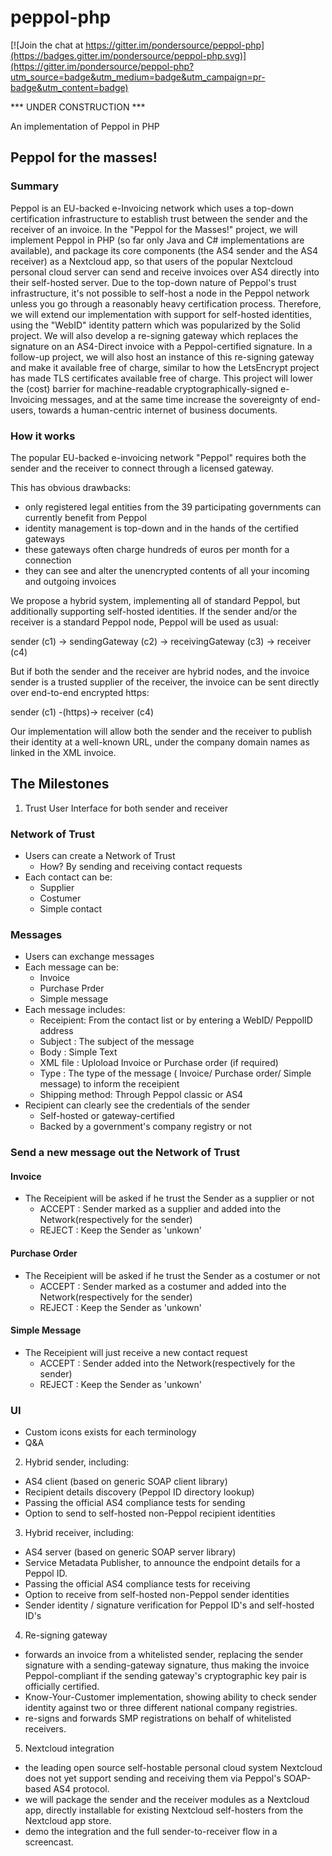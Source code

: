 # peppol-php

[![Join the chat at https://gitter.im/pondersource/peppol-php](https://badges.gitter.im/pondersource/peppol-php.svg)](https://gitter.im/pondersource/peppol-php?utm_source=badge&utm_medium=badge&utm_campaign=pr-badge&utm_content=badge)

*** UNDER CONSTRUCTION ***

An implementation of Peppol in PHP

## Peppol for the masses!

### Summary
Peppol is an EU-backed e-Invoicing network which uses a top-down certification infrastructure to establish trust between the sender and the receiver of an invoice.
In the "Peppol for the Masses!" project, we will implement Peppol in PHP (so far only Java and C# implementations are available), and package its core components (the AS4 sender and the AS4 receiver) as a Nextcloud app, so that users of the popular Nextcloud personal cloud server can send and receive invoices over AS4 directly into their self-hosted server.
Due to the top-down nature of Peppol's trust infrastructure, it's not possible to self-host a node in the Peppol network unless you go through a reasonably heavy certification process. Therefore, we will extend our implementation with support for self-hosted identities, using the "WebID" identity pattern which was popularized by the Solid project. We will also develop a re-signing gateway which replaces the signature on an AS4-Direct invoice with a Peppol-certified signature. In a follow-up project, we will also host an instance of this re-signing gateway and make it available free of charge, similar to how the LetsEncrypt project has made TLS certificates available free of charge.
This project will lower the (cost) barrier for machine-readable cryptographically-signed e-Invoicing messages, and at the same time increase the sovereignty of end-users, towards a human-centric internet of business documents.

### How it works
The popular EU-backed e-invoicing network "Peppol" requires both the sender and the receiver to connect through a licensed gateway.

This has obvious drawbacks:
* only registered legal entities from the 39 participating governments can currently benefit from Peppol
* identity management is top-down and in the hands of the certified gateways
* these gateways often charge hundreds of euros per month for a connection
* they can see and alter the unencrypted contents of all your incoming and outgoing invoices

We propose a hybrid system, implementing all of standard Peppol, but additionally supporting self-hosted identities. If the sender and/or the receiver is a standard Peppol node, Peppol will be used as usual:

sender (c1) -> sendingGateway (c2) -> receivingGateway (c3) -> receiver (c4)

But if both the sender and the receiver are hybrid nodes, and the invoice sender is a trusted supplier of the receiver, the invoice can be sent directly over end-to-end encrypted https:

sender (c1) -(https)-> receiver (c4)

Our implementation will allow both the sender and the receiver to publish their identity at a well-known URL, under the company domain names as linked in the XML invoice.

## The Milestones
1. Trust User Interface for both sender and receiver

  ### Network of Trust
  
  * Users can create a Network of Trust 
    - How?  By sending and receiving contact requests
  * Each contact can be:
    - Supplier
    - Costumer
    - Simple contact 

 ### Messages
 
 * Users can exchange messages
 * Each message can be:
   - Invoice
   - Purchase Prder
   - Simple message
 * Each message includes:
   - Receipient: From the contact list or by entering a WebID/ PeppolID address  
   - Subject   : The subject of the message
   - Body      : Simple Text 
   - XML file  : Uploload Invoice or Purchase order (if required) 
   - Type      : The type of the message ( Invoice/ Purchase order/ Simple message) to inform the receipient 
   - Shipping method: Through Peppol classic or AS4  
 * Recipient can clearly see the credentials of the sender
   - Self-hosted or gateway-certified
   - Backed by a government's company registry or not
 
  ### Send a new message out the Network of Trust 
  
  #### Invoice
   * The Receipient will be asked if he trust the Sender as a supplier or not
     - ACCEPT : Sender marked as a supplier and added into the Network(respectively for the sender)
     - REJECT : Keep the Sender as 'unkown' 

  #### Purchase Order
   * The Receipient will be asked if he trust the Sender as a costumer or not
     - ACCEPT : Sender marked as a costumer and added into the Network(respectively for the sender)
     - REJECT : Keep the Sender as 'unkown' 
  
  #### Simple Message
  * The Receipient will just receive a new contact request
     - ACCEPT : Sender added into the Network(respectively for the sender)
     - REJECT : Keep the Sender as 'unkown' 
  
  ### UI
  
  * Custom icons exists for each terminology
  * Q&A
  
2. Hybrid sender, including:
  * AS4 client (based on generic SOAP client library)
  * Recipient details discovery (Peppol ID directory lookup)
  * Passing the official AS4 compliance tests for sending
  * Option to send to self-hosted non-Peppol recipient identities

3. Hybrid receiver, including:
  * AS4 server (based on generic SOAP server library)
  * Service Metadata Publisher, to announce the endpoint details for a Peppol ID.
  * Passing the official AS4 compliance tests for receiving
  * Option to receive from self-hosted non-Peppol sender identities
  * Sender identity / signature verification for Peppol ID's and self-hosted ID's

4. Re-signing gateway
  * forwards an invoice from a whitelisted sender, replacing the sender signature with a sending-gateway signature, thus making the invoice Peppol-compliant if the sending gateway's cryptographic key pair is officially certified.
  * Know-Your-Customer implementation, showing ability to check sender identity against two or three different national company registries.
  * re-signs and forwards SMP registrations on behalf of whitelisted receivers.

5. Nextcloud integration
  * the leading open source self-hostable personal cloud system Nextcloud does not yet support sending and receiving them via Peppol's SOAP-based AS4 protocol.
  * we will package the sender and the receiver modules as a Nextcloud app, directly installable for existing Nextcloud self-hosters from the Nextcloud app store.
  * demo the integration and the full sender-to-receiver flow in a screencast.

